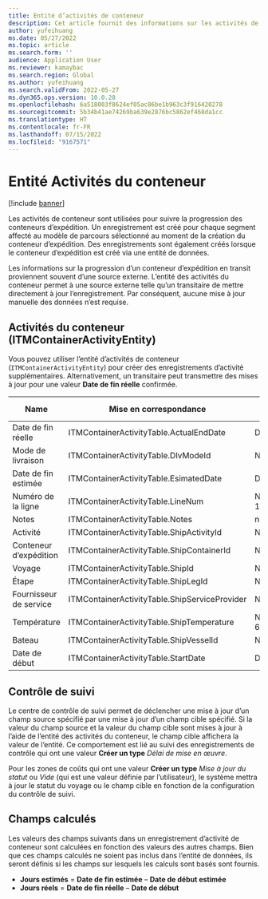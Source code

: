 ```yaml
---
title: Entité d’activités de conteneur
description: Cet article fournit des informations sur les activités de conteneur, qui sont utilisées pour suivre la progression des conteneurs d’expédition.
author: yufeihuang
ms.date: 05/27/2022
ms.topic: article
ms.search.form: ''
audience: Application User
ms.reviewer: kamaybac
ms.search.region: Global
ms.author: yufeihuang
ms.search.validFrom: 2022-05-27
ms.dyn365.ops.version: 10.0.28
ms.openlocfilehash: 6a518003f8624ef05ac86be1b963c3f916420278
ms.sourcegitcommit: 5b34b41ae74269ba639e2876bc5862ef468da1cc
ms.translationtype: HT
ms.contentlocale: fr-FR
ms.lasthandoff: 07/15/2022
ms.locfileid: "9167571"
---
```

# <a name="container-activities-entity"></a>Entité Activités du conteneur

[!include [banner](../includes/banner.md)]

Les activités de conteneur sont utilisées pour suivre la progression des conteneurs d’expédition. Un enregistrement est créé pour chaque segment affecté au modèle de parcours sélectionné au moment de la création du conteneur d’expédition. Des enregistrements sont également créés lorsque le conteneur d’expédition est créé via une entité de données.

Les informations sur la progression d’un conteneur d’expédition en transit proviennent souvent d’une source externe. L’entité des activités du conteneur permet à une source externe telle qu’un transitaire de mettre directement à jour l’enregistrement. Par conséquent, aucune mise à jour manuelle des données n’est requise.

## <a name="container-activities-itmcontaineractivityentity"></a>Activités du conteneur (ITMContainerActivityEntity)

Vous pouvez utiliser l’entité d’activités de conteneur (`ITMContainerActivityEntity`) pour créer des enregistrements d’activité supplémentaires. Alternativement, un transitaire peut transmettre des mises à jour pour une valeur **Date de fin réelle** confirmée.

| Name | Mise en correspondance | Type de données | Clé | Obligatoire |
|---|---|---|---|---|
| Date de fin réelle | ITMContainerActivityTable.ActualEndDate | Date et heure | N° | N° |
| Mode de livraison | ITMContainerActivityTable.DlvModeId | Nvarchar(10) | N° | N° |
| Date de fin estimée | ITMContainerActivityTable.EsimatedDate | Date et heure | N° | N° |
| Numéro de la ligne | ITMContainerActivityTable.LineNum | Numeric(32, 16) | **Oui** | N° |
| Notes | ITMContainerActivityTable.Notes | nvarchar(MAX) | N° | N° |
| Activité | ITMContainerActivityTable.ShipActivityId | Nvarchar(10) | N° | **Oui** |
| Conteneur d’expédition | ITMContainerActivityTable.ShipContainerId | Nvarchar(20) | **Oui** | **Oui** |
| Voyage | ITMContainerActivityTable.ShipId | Nvarchar(20) | **Oui** | **Oui** |
| Étape | ITMContainerActivityTable.ShipLegId | Nvarchar(20) | N° | **Oui** |
| Fournisseur de service | ITMContainerActivityTable.ShipServiceProvider | Nvarchar(20) | N° | N° |
| Température | ITMContainerActivityTable.ShipTemperature | Numeric(32, 6) | N° | N° |
| Bateau | ITMContainerActivityTable.ShipVesselId | Nvarchar(20) | N° | N° |
| Date de début | ITMContainerActivityTable.StartDate | Date et heure | N° | N° |

## <a name="tracking-control"></a>Contrôle de suivi

Le centre de contrôle de suivi permet de déclencher une mise à jour d’un champ source spécifié par une mise à jour d’un champ cible spécifié. Si la valeur du champ source et la valeur du champ cible sont mises à jour à l’aide de l’entité des activités du conteneur, le champ cible affichera la valeur de l’entité. Ce comportement est lié au suivi des enregistrements de contrôle qui ont une valeur **Créer un type** *Délai de mise en œuvre*.

Pour les zones de coûts qui ont une valeur **Créer un type** *Mise à jour du statut* ou *Vide* (qui est une valeur définie par l’utilisateur), le système mettra à jour le statut du voyage ou le champ cible en fonction de la configuration du contrôle de suivi.

## <a name="calculated-fields"></a>Champs calculés

Les valeurs des champs suivants dans un enregistrement d’activité de conteneur sont calculées en fonction des valeurs des autres champs. Bien que ces champs calculés ne soient pas inclus dans l’entité de données, ils seront définis si les champs sur lesquels les calculs sont basés sont fournis.

- **Jours estimés** = **Date de fin estimée** – **Date de début estimée**
- **Jours réels** = **Date de fin réelle** – **Date de début**
